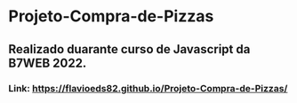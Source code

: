# Projeto-Compra-de-Pizzas
## Realizado duarante curso de Javascript da B7WEB 2022.
### Link: https://flavioeds82.github.io/Projeto-Compra-de-Pizzas/
